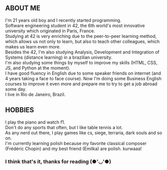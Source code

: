 ## ABOUT ME
I'm 21 years old boy and I recently started programming.<br/>
Software engineering student in 42, the 6th world's most innovative university which originated in Paris, France.<br>
Studying at 42 is very enriching due to the peer-to-peer learning method, which allows us not only to learn, but also to teach other colleagues, which makes us learn even more.<br>
Besides the 42, I'm also studying Analysis, Development and Integration of Systems (distance learning) in a brazilian university.<br>
I'm also studying some things by myself to improve my skills (HTML, CSS, JS, and Python at the moment).<br/>
I have good fluency in English due to some speaker friends on internet (and 4 years taking a face to face course). Now I'm doing some Business English courses to improve it even more and prepare me to try to get a job abroad some day.<br/>
I live in Rio de Janeiro, Brazil.<br/>
## HOBBIES
I play the piano and watch f1.<br/>
Don't do any sports that often, but I like table tennis a lot.<br/>
As any nerd out there, I play games like cs, siege, terraria, dark souls and so on.<br/>
I'm currently learning polish because my favorite classical composer (Frédéric Chopin) and my best friend (Emilka) are polish. kurwaaa!<br/>
### I think that's it, thanks for reading (●'◡'●)
